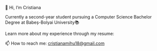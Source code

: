 👋 Hi, I’m Cristiana

Currently a second-year student pursuing a Computer Science Bachelor Degree at Babeș-Bolyai University📚 

Learn more about my experience through my resume: 

📫 How to reach me: cristianamihu18@gmail.com

